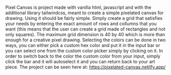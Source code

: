 Pixel Canvas is project made with vanilla html, javascript and with the additional library tailwindcss, meant to create a simple pixelated canvas for drawing.
Using it should be fairly simple. Simply create a grid that satisfies your needs by entering the exact amount of rows and collumns that you want (this means that the user can create a grid made of rectangles and not only squares). The maximum grid dimension is 40 by 40 which is more than enough for a creative pixel drawing.
Selecting the colors can be done in two ways, you can either pick a custom hex color and put it in the input bar or you can select one from the custom color picker simply by clicking on it. In order to switch back to the color the custom color from your input, simply click the bar and it will autoselect it and you can return back to your art piece.
The project can be seen here at: https://pixelated-canvas.netlify.app/
